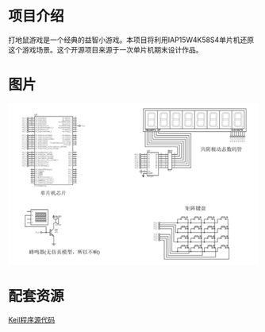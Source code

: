 # 项目介绍
打地鼠游戏是一个经典的益智小游戏。本项目将利用IAP15W4K58S4单片机还原这个游戏场景。这个开源项目来源于一次单片机期末设计作品。

# 图片
![电路图](./pic/pic1.png)

# 配套资源
[Keil程序源代码](https://github.com/heyManNice/IAP15W4K58S4_Whack_a_mole)
